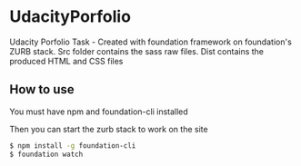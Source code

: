 # UdacityPorfolio
Udacity Porfolio Task - Created with foundation framework on foundation's ZURB stack.
Src folder contains the sass raw files. Dist contains the produced HTML and CSS files


## How to use
You must have npm and foundation-cli installed

Then you can start the zurb stack to work on the site

```sh
$ npm install -g foundation-cli
$ foundation watch
```
